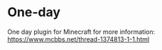 # One-day
One day plugin for Minecraft
for more information:
https://www.mcbbs.net/thread-1374813-1-1.html
